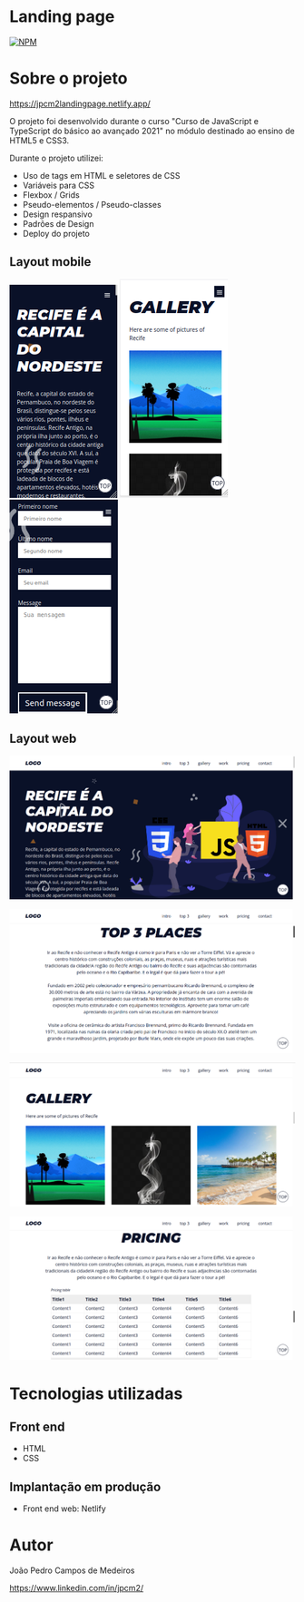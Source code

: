 # Landing page
[![NPM](https://img.shields.io/npm/l/react)](https://github.com/jpcm2/Landing-page/blob/master/LICENSE) 

# Sobre o projeto

https://jpcm2landingpage.netlify.app/

O projeto foi desenvolvido durante o curso "Curso de JavaScript e TypeScript do básico ao avançado 2021" 
no módulo destinado ao ensino de HTML5 e CSS3.

Durante o projeto utilizei:
- Uso de tags em HTML e seletores de CSS
- Variáveis para CSS
- Flexbox / Grids
- Pseudo-elementos / Pseudo-classes
- Design respansivo
- Padrões de Design
- Deploy do projeto

## Layout mobile
![Mobile 1](https://github.com/jpcm2/Landing-page/blob/master/assets/img/mobile1.png)
![Mobile 2](https://github.com/jpcm2/Landing-page/blob/master/assets/img/mobile2.png)
![Mobile 3](https://github.com/jpcm2/Landing-page/blob/master/assets/img/mobile3.png)

## Layout web
![Web 1](https://github.com/jpcm2/Landing-page/blob/master/assets/img/desktop1.png)

![Web 2](https://github.com/jpcm2/Landing-page/blob/master/assets/img/desktop2.png)

![Web 3](https://github.com/jpcm2/Landing-page/blob/master/assets/img/desktop3.png)

![Web 4](https://github.com/jpcm2/Landing-page/blob/master/assets/img/desktop4.png)


# Tecnologias utilizadas
## Front end
- HTML 
- CSS 

## Implantação em produção
- Front end web: Netlify

# Autor
João Pedro Campos de Medeiros

https://www.linkedin.com/in/jpcm2/
